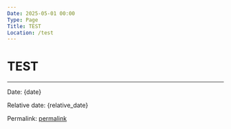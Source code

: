 ```yaml
---
Date: 2025-05-01 00:00
Type: Page
Title: TEST
Location: /test
---
```


# TEST

---

Date: {date}

Relative date: {relative_date}

Permalink: <a href="{permalink}">permalink</a>
